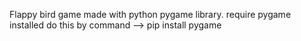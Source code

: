 Flappy bird game made with python pygame library.
require pygame installed do this by command --> pip install pygame
